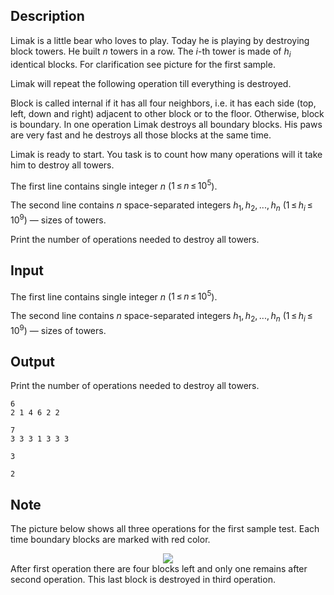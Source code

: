 ## Description

<div><p>Limak is a little bear who loves to play. Today he is playing by destroying block towers. He built <span class="tex-span"><i>n</i></span> towers in a row. The <span class="tex-span"><i>i</i></span>-th tower is made of <span class="tex-span"><i>h</i><sub class="lower-index"><i>i</i></sub></span> identical blocks. For clarification see picture for the first sample.</p><p>Limak will repeat the following operation till everything is destroyed.</p><p>Block is called internal if it has all four neighbors, i.e. it has each side (top, left, down and right) adjacent to other block or to the floor. Otherwise, block is boundary. In one operation Limak destroys all boundary blocks. His paws are very fast and he destroys all those blocks at the same time.</p><p>Limak is ready to start. You task is to count how many operations will it take him to destroy all towers.</p></div><div class="input-specification"><p>The first line contains single integer <span class="tex-span"><i>n</i></span> (<span class="tex-span">1 ≤ <i>n</i> ≤ 10<sup class="upper-index">5</sup></span>).</p><p>The second line contains <span class="tex-span"><i>n</i></span> space-separated integers <span class="tex-span"><i>h</i><sub class="lower-index">1</sub>, <i>h</i><sub class="lower-index">2</sub>, ..., <i>h</i><sub class="lower-index"><i>n</i></sub></span> (<span class="tex-span">1 ≤ <i>h</i><sub class="lower-index"><i>i</i></sub> ≤ 10<sup class="upper-index">9</sup>)</span> — sizes of towers.</p></div><div class="output-specification"><p>Print the number of operations needed to destroy all towers.</p></div>

## Input

<p>The first line contains single integer <span class="tex-span"><i>n</i></span> (<span class="tex-span">1 ≤ <i>n</i> ≤ 10<sup class="upper-index">5</sup></span>).</p><p>The second line contains <span class="tex-span"><i>n</i></span> space-separated integers <span class="tex-span"><i>h</i><sub class="lower-index">1</sub>, <i>h</i><sub class="lower-index">2</sub>, ..., <i>h</i><sub class="lower-index"><i>n</i></sub></span> (<span class="tex-span">1 ≤ <i>h</i><sub class="lower-index"><i>i</i></sub> ≤ 10<sup class="upper-index">9</sup>)</span> — sizes of towers.</p>

## Output

<p>Print the number of operations needed to destroy all towers.</p>





```input1
6
2 1 4 6 2 2

```




```input2
7
3 3 3 1 3 3 3

```




```output1
3

```




```output2
2

```



## Note

<p>The picture below shows all three operations for the first sample test. Each time boundary blocks are marked with red color. </p><center> <img class="tex-graphics" src="file://jxL5lnkB.png" style="max-width: 100.0%;max-height: 100.0%;"> </center> After first operation there are four blocks left and only one remains after second operation. This last block is destroyed in third operation.
